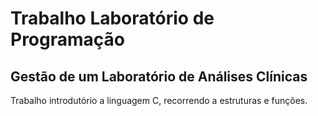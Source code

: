 ﻿# Trabalho Laboratório de Programação
## Gestão de um Laboratório de Análises Clínicas

Trabalho introdutório a linguagem C, recorrendo a estruturas e funções. 

